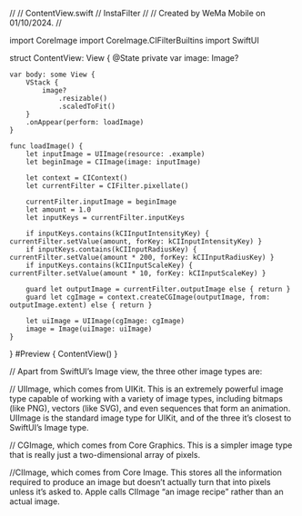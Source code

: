 //
//  ContentView.swift
//  InstaFilter
//
//  Created by WeMa Mobile on 01/10/2024.
//

import CoreImage
import CoreImage.CIFilterBuiltins
import SwiftUI

struct ContentView: View {
    @State private var image: Image?
    
    var body: some View {
        VStack {
            image?
                .resizable()
                .scaledToFit()
        }
        .onAppear(perform: loadImage)
    }
    
    func loadImage() {
        let inputImage = UIImage(resource: .example)
        let beginImage = CIImage(image: inputImage)
        
        let context = CIContext()
        let currentFilter = CIFilter.pixellate()
        
        currentFilter.inputImage = beginImage
        let amount = 1.0
        let inputKeys = currentFilter.inputKeys
        
        if inputKeys.contains(kCIInputIntensityKey) { currentFilter.setValue(amount, forKey: kCIInputIntensityKey) }
        if inputKeys.contains(kCIInputRadiusKey) { currentFilter.setValue(amount * 200, forKey: kCIInputRadiusKey) }
        if inputKeys.contains(kCIInputScaleKey) { currentFilter.setValue(amount * 10, forKey: kCIInputScaleKey) }
        
        guard let outputImage = currentFilter.outputImage else { return }
        guard let cgImage = context.createCGImage(outputImage, from: outputImage.extent) else { return }
        
        let uiImage = UIImage(cgImage: cgImage)
        image = Image(uiImage: uiImage)
    }
}
#Preview {
    ContentView()
}


// Apart from SwiftUI’s Image view, the three other image types are:

// UIImage, which comes from UIKit. This is an extremely powerful image type capable of working with a variety of image types, including bitmaps (like PNG), vectors (like SVG), and even sequences that form an animation. UIImage is the standard image type for UIKit, and of the three it’s closest to SwiftUI’s Image type.

// CGImage, which comes from Core Graphics. This is a simpler image type that is really just a two-dimensional array of pixels.

//CIImage, which comes from Core Image. This stores all the information required to produce an image but doesn’t actually turn that into pixels unless it’s asked to. Apple calls CIImage “an image recipe” rather than an actual image.
